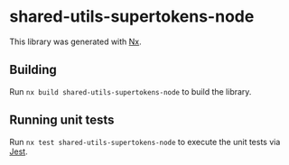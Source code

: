 # shared-utils-supertokens-node

This library was generated with [Nx](https://nx.dev).

## Building

Run `nx build shared-utils-supertokens-node` to build the library.

## Running unit tests

Run `nx test shared-utils-supertokens-node` to execute the unit tests via [Jest](https://jestjs.io).
